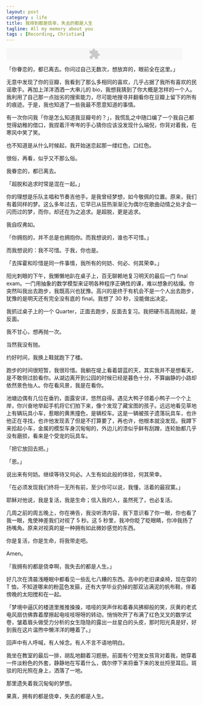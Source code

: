 ```yaml
---
layout: post
category : life
title: 我得到都是侥幸，失去的都是人生
tagline: All my memory about you
tags : [Recording, Christian]
---
```


<embed src="https://www.box.com/embed/at85yfza9ofu6tm.swf" width="466" height="31" wmode="opaque" type="application/x-shockwave-flash" allowFullScreen="true" allowScriptAccess="always">

「你眷恋的，都已离去。你问过自己无数次，想放弃的，眼前全在这里。」

无意中发现了你的豆瓣，我看到了那么多相同的喜欢，几乎占据了我所有喜欢的民谣歌手。再加上洋洋洒洒一大串儿的 bio，我想我猜到了你大概是怎样的一个人。我利用了自己那一点拙劣的搜索能力，尽可能地搜寻并翻看你在豆瓣上留下的所有的痕迹。于是，我也知道了一些我最不愿意知道的事情。

有一次你问我「你是怎么知道我豆瓣号的？」，我慌乱之中随口编了一个我自己都觉得幼稚的借口，我捏着汗岑岑的手心猜你应该没发现什么端倪，你背对着我，在寒风中笑了笑。

也不知道是从什么时候起，我开始迷恋起那一缕红色，口红色。

很俗，再看，似乎又不那么俗。

我眷恋的，都已离去。

「超脱和追求时常是混在一起。」

你的理想是乐队主唱和节奏吉他手。是我曾经梦想，如今敬佩的位置。原来，我们有着同样的梦。这么多年过去，它早已从狂热渐渐沦为偶尔在歌曲动情之处才会一闪而过的梦，而你，却还在为之追求。是超脱，更是追求。

我自叹弗如。

「你拥抱的，并不总是也拥抱你。而我想说的，谁也不可惜。」

而我想说的：我不可惜。于我，你也是。

「去挥霍和珍惜是同一件事情，我所有的何妨、何必、何其荣幸。」

阳光刺眼的下午，我懒懒地趴在桌子上，百无聊赖地复习明天的最后一门 final exam。一门用抽象的数学模型来证明各种程序正确性的课，难以想象的枯燥。你突然叫我出去跑步，我既高兴也犹豫。高兴的是终于有机会不是一个人出去跑步，犹豫的是明天还有完全没有底的 final。我想了 30 秒，没能做出决定。

我抓过桌子上的一个 Quarter，正面去跑步，反面去复习。我把硬币高高抛起，是反面。

我不甘心，想再抛一次。

当然我没有抛。

约好时间，我换上鞋就跑下了楼。

跑步的时间很短暂，我很珍惜。我躺在堤上看着碧蓝的天，其实我并不是想看天，是不敢侧过脸看你。从湖边离开到公园的时候已经是暮色十分，不算幽静的小路却依然景色怡人。你在看风景，我是在看你。

池塘边偶有几位在垂钓，面露安详，悠然自得。遇见大鸭子领着小鸭子一个个上岸，你兴奋地举起手机将它们拍下来，像个发现了藏宝图的孩子。远远地看见草地上有辆玩具小车，惹眼的黄黑撞色，是辆校车。这是一辆被孩子遗落玩具车，也许他正在寻找，也许他发现丢了但是不打算要了，再也许，他根本就没发现。我蹲下来拾起小车，金属的模型车身沉甸甸的，外边儿的漆似乎鲜有刮蹭，连轮胎都几乎没有磨损，看来是个受宠的玩具车。

「把它放回去把。」

「恩。」

说出来有何妨。继续等待又何必。人生有如此般的体验，何其荣幸。

「在必须发现我们终将一无所有前，至少你可以说，我懂，活着的最寂寞。」

耶稣对他说，我是复活，我是生命；信入我的人，虽然死了，也必复活。

几周之前的周五晚上，你在祷告，我没听清内容，我下意识看了你一眼，你也看了我一眼，鬼使神差我们对视了 5 秒。这 5 秒里，我冲你眨了眨眼睛，你冲我扬了扬嘴角。原来对视真的是一种拥有如此微妙感觉的东西。

你是复活，你是生命，将我带走吧。

Amen。

「我拥有的都是侥幸啊，我失去的都是人生。」

好几次在清晨浅睡眠中都看见一些乱七八糟的东西。高中的老旧课桌椅，现在穿的 T 恤，不知道哪来的粉蓝色发箍，还有大学毕业扔掉的那双沾满泥的帆布鞋，伴着傍晚的太阳搅和在一起。

「梦境中逼仄的楼道里推推搡搡，喑哑的哭声伴和着春风拂柳般的笑，灰黄的老式电风扇仿佛靠着摩擦起电吱吱呀呀的转动，悄悄吹开了布满了红色叉叉的数学试卷，皱着眉头做受力分析的女生隐隐的露出一丝星白的头皮，那时阳光真是好，好到我在这片温煦中懒洋洋的睡着了。」

回声中有人呼喊，有人悼念。有人不言不语地明白。

我坐在教室的最后一排，胡乱地翻着习题册。前面有个短发女孩背对着我，她穿着一件淡粉色的外套，静静地在写着什么，偶尔停下来将垂下来的发丝捋至耳后。斑驳的阳光照在身上，洒落了一地。

那里遗失着我沉甸甸的梦想。

果真，拥有的都是侥幸，失去的都是人生。